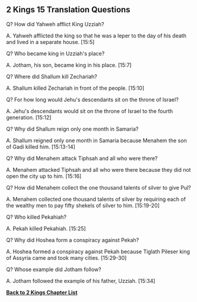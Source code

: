 ## 2 Kings 15 Translation Questions ##

Q? How did Yahweh afflict King Uzziah?

A. Yahweh afflicted the king so that he was a leper to the day of his death and lived in a separate house. [15:5]

Q? Who became king in Uzziah's place?

A. Jotham, his son, became king in his place. [15:7]

Q? Where did Shallum kill Zechariah?

A. Shallum killed Zechariah in front of the people. [15:10]

Q? For how long would Jehu's descendants sit on the throne of Israel?

A. Jehu's descendants would sit on the throne of Israel to the fourth generation. [15:12]

Q? Why did Shallum reign only one month in Samaria?

A. Shallum reigned only one month in Samaria because Menahem the son of Gadi killed him. [15:13-14]

Q? Why did Menahem attack Tiphsah and all who were there?

A. Menahem attacked Tiphsah and all who were there because they did not open the city up to him. [15:16]

Q? How did Menahem collect the one thousand talents of silver to give Pul?

A. Menahem collected one thousand talents of silver by requiring each of the wealthy men to pay fifty shekels of silver to him. [15:19-20]

Q? Who killed Pekahiah?

A. Pekah killed Pekahiah. [15:25]

Q? Why did Hoshea form a conspiracy against Pekah?

A. Hoshea formed a conspiracy against Pekah because Tiglath Pileser king of Assyria came and took many cities. [15:29-30]

Q? Whose example did Jotham follow?

A. Jotham followed the example of his father, Uzziah. [15:34]

__[Back to 2 Kings Chapter List](./)__

